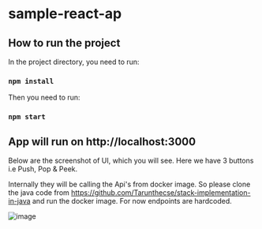 # sample-react-ap

## How to run the project

In the project directory, you need to run:

### `npm install`

Then you need to run:

### `npm start`

## App will run on http://localhost:3000

Below are the screenshot of UI, which you will see. Here we have 3 buttons i.e Push, Pop & Peek.

Internally they will be calling the Api's from docker image. So please clone the java code from https://github.com/Tarunthecse/stack-implementation-in-java and run the docker image. For now endpoints are hardcoded.

![image](https://user-images.githubusercontent.com/53221463/117571664-276b1900-b0ed-11eb-8377-429cd97b3177.png)
